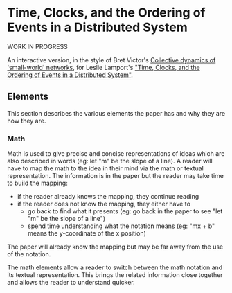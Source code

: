 # Time, Clocks, and the Ordering of Events in a Distributed System

WORK IN PROGRESS

An interactive version, in the style of Bret Victor's [Collective dynamics of 'small-world' networks](https://worrydream.com/ScientificCommunicationAsSequentialArt/), for Leslie Lamport's ["Time, Clocks, and the Ordering of Events in a Distributed System"](https://lamport.azurewebsites.net/pubs/time-clocks.pdf).

## Elements

This section describes the various elements the paper has and why they are how they are.

### Math

Math is used to give precise and concise representations of ideas which are also described in words (eg: let "m" be the slope of a line).
A reader will have to map the math to the idea in their mind via the math or textual representation.
The information is in the paper but the reader may take time to build the mapping:
- if the reader already knows the mapping, they continue reading
- if the reader does not know the mapping, they either have to
    - go back to find what it presents (eg: go back in the paper to see "let "m" be the slope of a line")
    - spend time understanding what the notation means (eg: "mx + b" means the y-coordinate of the x position)

The paper will already know the mapping but may be far away from the use of the notation.

The math elements allow a reader to switch between the math notation and its textual representation.
This brings the related information close together and allows the reader to understand quicker.
